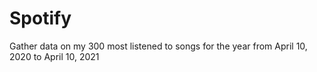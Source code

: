 # Spotify
Gather data on my 300 most listened to songs for the year from April 10, 2020 to April 10, 2021

